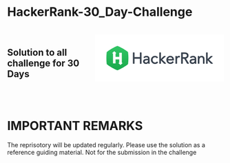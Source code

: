 # HackerRank-30_Day-Challenge
<br>
<img src=Image.png align="right" width = 300>

## Solution to all challenge for 30 Days

<br>
<br>

# IMPORTANT REMARKS

The reprisotory will be updated regularly. Please use the solution as a reference guiding material. Not for the submission in the challenge

